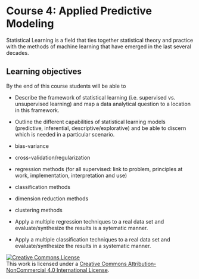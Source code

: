 # Course 4: Applied Predictive Modeling

Statistical Learning is a field that ties together statistical theory and practice
with the methods of machine learning that have emerged in the last several decades.

## Learning objectives

By the end of this course students will be able to 

- Describe the framework of statistical learning (i.e. supervised vs. unsupervised learning) and map a data analytical question to a location in this framework.
- Outline the different capabilities of statistical learning models  (predictive, inferential, descriptive/explorative) and be able to discern which is needed in a particular scenario.

- bias-variance
- cross-validation/regularization
- regression methods (for all supervised: link to problem, principles at work, implementation, interpretation and use)
- classification methods
- dimension reduction methods
- clustering methods

- Apply a multiple regression techniques to a real data set and evaluate/synthesize the results is a sytematic manner.
- Apply a multiple classification techniques to a real data set and evaluate/synthesize the results in a systematic manner.


<a rel="license" href="http://creativecommons.org/licenses/by-nc/4.0/"><img alt="Creative Commons License" style="border-width:0" src="https://i.creativecommons.org/l/by-nc/4.0/88x31.png" /></a><br />This work is licensed under a <a rel="license" href="http://creativecommons.org/licenses/by-nc/4.0/">Creative Commons Attribution-NonCommercial 4.0 International License</a>.